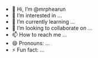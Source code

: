 - 👋 Hi, I’m @mrphearun
- 👀 I’m interested in ...
- 🌱 I’m currently learning ...
- 💞️ I’m looking to collaborate on ...
- 📫 How to reach me ...
- 😄 Pronouns: ...
- ⚡ Fun fact: ...

<!---
mrphearun/mrphearun is a ✨ special ✨ repository because its `README.md` (this file) appears on your GitHub profile.
You can click the Preview link to take a look at your changes.
--->
